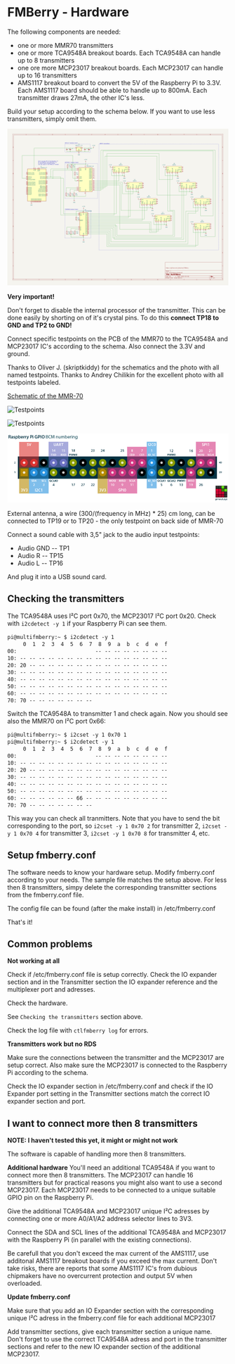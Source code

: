 FMBerry - Hardware
=======

The following components are needed:
* one or more MMR70 transmitters
* one or more TCA9548A breakout boards. Each TCA9548A can handle up to 8 transmitters
* one ore more MCP23017 breakout boards. Each MCP23017 can handle up to 16 transmitters
* AMS1117 breakout board to convert the 5V of the Raspberry Pi to 3.3V. Each AMS1117 board should be able to handle up to 800mA. Each transmitter draws 27mA, the other IC's less.

Build your setup according to the schema below. If you want to use less transmitters, simply omit them.


![Schematic](hardware/multifmberry_schema_20220206.png)

__Very important!__

Don't forget to disable the internal processor of the transmitter. This can be done easily by shorting on of it's crystal pins.
To do this __connect TP18 to GND and TP2 to GND!__
 
 Connect specific testpoints on the PCB of the MMR70 to the TCA9548A and MCP23017 IC's according to the schema. Also connect the 3.3V and ground.

Thanks to Oliver J. (skriptkiddy) for the schematics and the photo with all named testpoints.
Thanks to Andrey Chilikin for the excellent photo with all testpoints labeled.

[Schematic of the MMR-70](http://www.mikrocontroller.net/attachment/140251/MMR70.pdf)

![Testpoints](http://3.bp.blogspot.com/-n_ohkJBPz-Y/U4kBKn4AZ4I/AAAAAAAAASc/p6EYkGonyuY/s1600/mmr-070-1024.jpg)

![Testpoints](http://tbspace.de/content/images/fmberrypics/testpins.jpg)

![Raspberry Pi pins, courtesy of pinout.xyz](https://raw.githubusercontent.com/Gadgetoid/Pinout.xyz/master/resources/raspberry-pi-pinout.png)


External antenna, a wire (300/(frequency in MHz) * 25) cm long, can be connected to TP19 or to TP20 - the only testpoint on back side of MMR-70

Connect a sound cable with 3,5" jack to the audio input testpoints:

* Audio GND -- TP1
* Audio R   -- TP15
* Audio L   -- TP16

And plug it into a USB sound card.

Checking the transmitters
------------
The TCA9548A uses I²C port 0x70, the MCP23017 I²C port 0x20. Check with ``i2cdetect -y 1`` if your Raspberry Pi can see them.

```
pi@multifmberry:~ $ i2cdetect -y 1
     0  1  2  3  4  5  6  7  8  9  a  b  c  d  e  f
00:                         -- -- -- -- -- -- -- --
10: -- -- -- -- -- -- -- -- -- -- -- -- -- -- -- --
20: 20 -- -- -- -- -- -- -- -- -- -- -- -- -- -- --
30: -- -- -- -- -- -- -- -- -- -- -- -- -- -- -- --
40: -- -- -- -- -- -- -- -- -- -- -- -- -- -- -- --
50: -- -- -- -- -- -- -- -- -- -- -- -- -- -- -- --
60: -- -- -- -- -- -- -- -- -- -- -- -- -- -- -- --
70: 70 -- -- -- -- -- -- --
```
Switch the TCA9548A to transmitter 1 and check again. Now you should see also the MMR70 on I²C port 0x66:
```
pi@multifmberry:~ $ i2cset -y 1 0x70 1
pi@multifmberry:~ $ i2cdetect -y 1
     0  1  2  3  4  5  6  7  8  9  a  b  c  d  e  f
00:                         -- -- -- -- -- -- -- --
10: -- -- -- -- -- -- -- -- -- -- -- -- -- -- -- --
20: 20 -- -- -- -- -- -- -- -- -- -- -- -- -- -- --
30: -- -- -- -- -- -- -- -- -- -- -- -- -- -- -- --
40: -- -- -- -- -- -- -- -- -- -- -- -- -- -- -- --
50: -- -- -- -- -- -- -- -- -- -- -- -- -- -- -- --
60: -- -- -- -- -- -- 66 -- -- -- -- -- -- -- -- --
70: 70 -- -- -- -- -- -- --
```
This way you can check all tranmitters. Note that you have to send the bit corresponding to the port, so ``i2cset -y 1 0x70 2`` for transmitter 2, ``i2cset -y 1 0x70 4`` for transmitter 3, ``i2cset -y 1 0x70 8`` for transmitter 4, etc.


## Setup fmberry.conf

The software needs to know your hardware setup. Modify fmberry.conf according to your needs. The sample file matches the setup above.
For less then 8 transmitters, simpy delete the corresponding transmitter sections from the fmberry.conf file.

The config file can be found (after the make install) in /etc/fmberry.conf

That's it! 



## Common problems

__Not working at all__

Check if /etc/fmberry.conf file is setup correctly. Check the IO expander section and in the Transmitter section the IO expander reference and the multiplexer port and adresses.

Check the hardware.

See ``Checking the transmitters`` section above.

Check the log file with ``ctlfmberry log`` for errors.


__Transmitters work but no RDS__

Make sure the connections between the transmitter and the MCP23017 are setup correct. Also make sure the MCP23017 is connected to the Raspberry Pi according to the schema.

Check the IO expander section in /etc/fmberry.conf and check if the IO Expander port setting in the Transmitter sections match the correct IO expander section and port.

## I want to connect more then 8 transmitters

__NOTE: I haven't tested this yet, it might or might not work__

The software is capable of handling more then 8 transmitters. 

__Additional hardware__
You'll need an additional TCA9548A if you want to connect more then 8 transmitters. The MCP23017 can handle 16 transmitters but for practical reasons you might also want to use a second MCP23017.
Each MCP23017 needs to be connected to a unique suitable GPIO pin on the Raspberry Pi. 

Give the additional TCA9548A and MCP23017 unique I²C adresses by connecting one or more A0/A1/A2 address selector lines to 3V3. 

Connect the SDA and SCL lines of the additional TCA9548A and MCP23017 with the Raspberry Pi (in parallel with the existing connections).

Be carefull that you don't exceed the max current of the AMS1117, use additonal AMS1117 breakout boards if you exceed the max current. Don't take risks, there are reports that some AMS1117 IC's from dubious chipmakers have no overcurrent protection and output 5V when overloaded.

__Update fmberry.conf__

Make sure that you add an IO Expander section with the corresponding unique I²C adress in the fmberry.conf file for each additional MCP23017

Add transmitter sections, give each transmitter section a unique name. Don't forget to use the correct TCA9548A adress and port in the transmitter sections and refer to the new IO expander section of the additional MCP23017.
